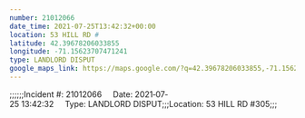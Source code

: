 ```yaml
---
number: 21012066
date_time: 2021-07-25T13:42:32+00:00
location: 53 HILL RD #
latitude: 42.39678206033855
longitude: -71.15623707471241
type: LANDLORD DISPUT
google_maps_link: https://maps.google.com/?q=42.39678206033855,-71.15623707471241
---
```


;;;;;;Incident #: 21012066     Date: 2021‐07‐25 13:42:32     Type: LANDLORD DISPUT;;;Location: 53 HILL RD #305;;;
